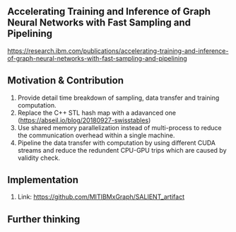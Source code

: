 ## Accelerating Training and Inference of Graph Neural Networks with Fast Sampling and Pipelining
https://research.ibm.com/publications/accelerating-training-and-inference-of-graph-neural-networks-with-fast-sampling-and-pipelining

## Motivation & Contribution
1. Provide detail time breakdown of sampling, data transfer and training computation.
2. Replace the C++ STL hash map with a adavanced one (https://abseil.io/blog/20180927-swisstables)
3. Use shared memory parallelization instead of multi-process to reduce the communication overhead within a single machine.
4. Pipeline the data transfer with computation by using different CUDA streams and reduce the redundent CPU-GPU trips which are caused by validity check.

## Implementation
1. Link: https://github.com/MITIBMxGraph/SALIENT_artifact

## Further thinking
